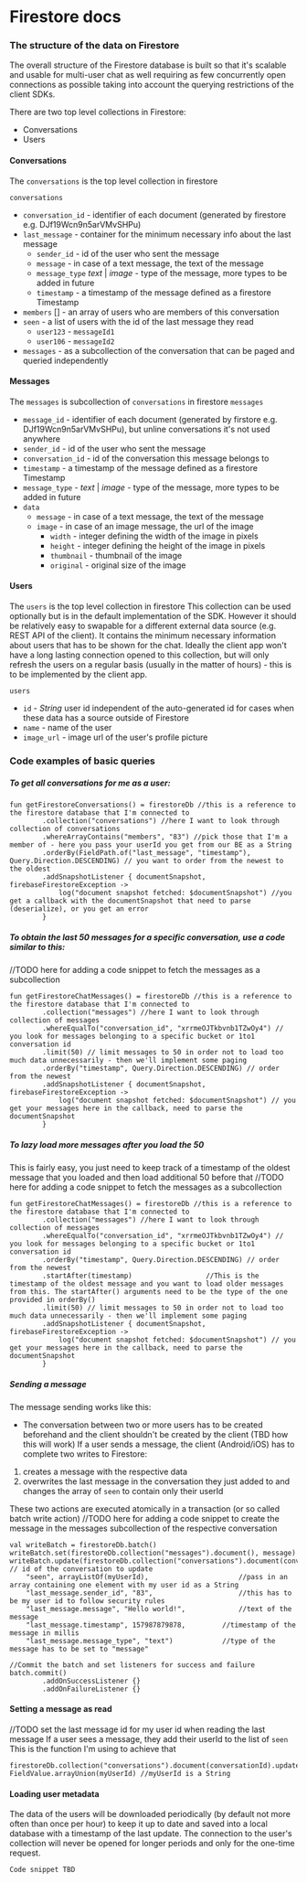 # Firestore docs

### **The structure of the data on Firestore**

The overall structure of the Firestore database is built so that it's scalable and usable for multi-user chat as well requiring as few concurrently open connections as possible taking into account the querying restrictions of the client SDKs.

There are two top level collections in Firestore:
* Conversations
* Users

#### Conversations

The `conversations` is the top level collection in firestore


`conversations`
* `conversation_id` - identifier of each document (generated by firestore e.g. DJf19Wcn9n5arVMvSHPu)
* `last_message` - container for the minimum necessary info about the last message
    * `sender_id` - id of the user who sent the message
    * `message` - in case of a text message, the text of the message
    * `message_type` *text* | *image* - type of the message, more types to be added in future
    * `timestamp` - a timestamp of the message defined as a firestore Timestamp
* `members` [] - an array of users who are members of this conversation
* `seen` - a list of users with the id of the last message they read
    * `user123` - `messageId1`
    * `user106` - `messageId2`
* `messages` - as a subcollection of the conversation that can be paged and queried independently

#### Messages

The `messages` is subcollection of `conversations` in firestore
`messages`
* `message_id` - identifier of each document (generated by firstore e.g. DJf19Wcn9n5arVMvSHPu), but unline conversations it's not used anywhere
* `sender_id` - id of the user who sent the message
* `conversation_id` - id of the conversation this message belongs to
* `timestamp` - a timestamp of the message defined as a firestore Timestamp
* `message_type` - *text* | *image* - type of the message, more types to be added in future
* `data`
    * `message` - in case of a text message, the text of the message
    * `image` - in case of an image message, the url of the image
        * `width` - integer defining the width of the image in pixels
        * `height` - integer defining the height of the image in pixels
        * `thumbnail` - thumbnail of the image
        * `original` - original size of the image

#### Users

The `users` is the top level collection in firestore
This collection can be used optionally but is in the default implementation of the SDK. However it should be relatively easy to swapable for a different external data source (e.g. REST API of the client). 
It contains the minimum necessary information about users that has to be shown for the chat. Ideally the client app won't have a long lasting connection opened to this collection, but will only refresh the users on a regular basis (usually in the matter of hours) - this is to be implemented by the client app.

`users`
* `id` - *String* user id independent of the auto-generated id for cases when these data has a source outside of Firestore
* `name` - name of the user
* `image_url` - image url of the user's profile picture

### **Code examples of basic queries**

##### To get all conversations for me as a user:

```
fun getFirestoreConversations() = firestoreDb //this is a reference to the firestore database that I'm connected to
        .collection("conversations") //here I want to look through collection of conversations
        .whereArrayContains("members", "83") //pick those that I'm a member of - here you pass your userId you get from our BE as a String
        .orderBy(FieldPath.of("last_message", "timestamp"), Query.Direction.DESCENDING) // you want to order from the newest to the oldest
        .addSnapshotListener { documentSnapshot, firebaseFirestoreException ->
            log("document snapshot fetched: $documentSnapshot") //you get a callback with the documentSnapshot that need to parse (deserialize), or you get an error
        }
```
        
##### To obtain the last 50 messages for a specific conversation, use a code similar to this:
//TODO here for adding a code snippet to fetch the messages as a subcollection
```
fun getFirestoreChatMessages() = firestoreDb //this is a reference to the firestore database that I'm connected to
        .collection("messages") //here I want to look through collection of messages
        .whereEqualTo("conversation_id", "xrrmeOJTkbvnb1TZwOy4") // you look for messages belonging to a specific bucket or 1to1 conversation id
        .limit(50) // limit messages to 50 in order not to load too much data unnecessarily - then we'll implement some paging 
        .orderBy("timestamp", Query.Direction.DESCENDING) // order from the newest
        .addSnapshotListener { documentSnapshot, firebaseFirestoreException ->
            log("document snapshot fetched: $documentSnapshot") // you get your messages here in the callback, need to parse the documentSnapshot
        }
```

##### To lazy load more messages after you load the 50

This is fairly easy, you just need to keep track of a timestamp of the oldest message that you loaded and then load additional 50 before that
//TODO here for adding a code snippet to fetch the messages as a subcollection
```
fun getFirestoreChatMessages() = firestoreDb //this is a reference to the firestore database that I'm connected to
        .collection("messages") //here I want to look through collection of messages
        .whereEqualTo("conversation_id", "xrrmeOJTkbvnb1TZwOy4") // you look for messages belonging to a specific bucket or 1to1 conversation id
        .orderBy("timestamp", Query.Direction.DESCENDING) // order from the newest
        .startAfter(timestamp)					//This is the timestamp of the oldest message and you want to load older messages from this. The startAfter() arguments need to be the type of the one provided in orderBy()
        .limit(50) // limit messages to 50 in order not to load too much data unnecessarily - then we'll implement some paging 
        .addSnapshotListener { documentSnapshot, firebaseFirestoreException ->
            log("document snapshot fetched: $documentSnapshot") // you get your messages here in the callback, need to parse the documentSnapshot
        }
```
        
##### Sending a message

The message sending works like this:
 - The conversation between two or more users has to be created beforehand and the client shouldn't be created by the client (TBD how this will work)
If a user sends a message, the client (Android/iOS) has to complete two writes to Firestore:
 1) creates a message with the respective data
 2) overwrites the last message in the conversation they just added to and changes the array of `seen` to contain only their userId

These two actions are executed atomically in a transaction (or so called batch write action)
//TODO here for adding a code snippet to create the message in the messages subcollection of the respective conversation
```
val writeBatch = firestoreDb.batch()
writeBatch.set(firestoreDb.collection("messages").document(), message)
writeBatch.update(firestoreDb.collection("conversations").document(conversationId), // id of the conversation to update
	"seen", arrayListOf(myUserId),						//pass in an array containing one element with my user id as a String
	"last_message.sender_id", "83",		                //this has to be my user id to follow security rules
	"last_message.message", "Hello world!",			    //text of the message
	"last_message.timestamp", 157987879878,		    //timestamp of the message in millis
	"last_message.message_type", "text")			//type of the message has to be set to "message"
	
//Commit the batch and set listeners for success and failure
batch.commit()						
		.addOnSuccessListener {}
		.addOnFailureListener {}
```

#### Setting a message as read
//TODO set the last message id for my user id when reading the last message
If a user sees a message, they add their userId to the list of `seen` 
This is the function I'm using to achieve that
```
firestoreDb.collection("conversations").document(conversationId).update("seen", FieldValue.arrayUnion(myUserId) //myUserId is a String
```

#### Loading user metadata

The data of the users will be downloaded periodically (by default not more often than once per hour) to keep it up to date and saved into a local database with a timestamp of the last update.
The connection to the user's collection will never be opened for longer periods and only for the one-time request.

`Code snippet TBD`
